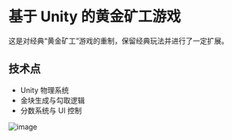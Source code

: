 # 基于 Unity 的黄金矿工游戏

这是对经典“黄金矿工”游戏的重制，保留经典玩法并进行了一定扩展。

## 技术点
- Unity 物理系统
- 金块生成与勾取逻辑
- 分数系统与 UI 控制

![image](https://github.com/user-attachments/assets/1a610e36-2356-48d9-9076-19d1af274c6b)
